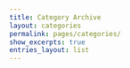 ```yaml
---
title: Category Archive
layout: categories
permalink: pages/categories/
show_excerpts: true
entries_layout: list
---
```

